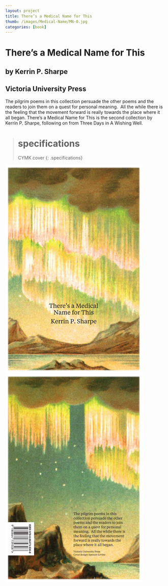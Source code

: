 ```yaml
---
layout: project
title: There’s a Medical Name for This
thumb: /images/Medical-Name/MN-0.jpg
categories: [book]
---
```


# There’s a Medical Name for This

## by Kerrin P. Sharpe
## Victoria University Press

The pilgrim poems in this collection persuade the other poems and the readers to join them on a quest for personal meaning.  All the while there is the feeling that the movement forward is really towards the place where it all began. There’s a Medical Name for This is the second collection by Kerrin P. Sharpe, following on from Three Days in A Wishing Well. 
> # specifications
> CYMK cover
{: .specifications}

![](/images/Medical-Name/MN-1.jpg)
![](/images/Medical-Name/MN-2.jpg)
